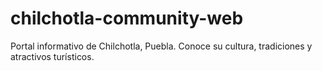 # chilchotla-community-web
Portal informativo de Chilchotla, Puebla. Conoce su cultura, tradiciones y atractivos turísticos.
